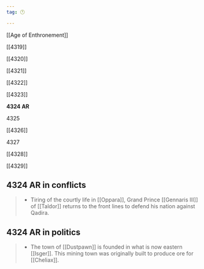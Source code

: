 ```yaml
---
tag: 🕛

---
```

[[Age of Enthronement]]


[[4319]]

[[4320]]

[[4321]]

[[4322]]

[[4323]]

**4324 AR**

4325

[[4326]]

4327

[[4328]]

[[4329]]



## 4324 AR in conflicts

>  - Tiring of the courtly life in [[Oppara]], Grand Prince [[Gennaris III]] of [[Taldor]] returns to the front lines to defend his nation against Qadira.


## 4324 AR in politics

>  - The town of [[Dustpawn]] is founded in what is now eastern [[Isger]]. This mining town was originally built to produce ore for [[Cheliax]].






